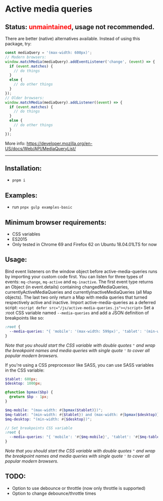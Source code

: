 # Active media queries

## Status: <span style="color:red">unmaintained</span>, usage not recommended.
There are better (native) alternatives available. Instead of using this package, try:
```javascript
const mediaQuery = '(max-width: 600px)';
// Modern browsers:
window.matchMedia(mediaQuery).addEventListener('change', (event) => {
  if (event.matches) {
    // do things
  }
  else {
    // do other things
  }
});
// Older browsers:
window.matchMedia(mediaQuery).addListener((event) => {
  if (event.matches) {
    // do things
  }
  else {
    // do other things
  }
});
```
More info: https://developer.mozilla.org/en-US/docs/Web/API/MediaQueryList/

-----------------------

## Installation:
- `pnpm i`

## Examples:
- run `pnpx gulp examples-basic`

## Minimum browser requirements:
- CSS variables
- ES2015
- Only tested in Chrome 69 and Firefox 62 on Ubuntu 18.04.01LTS for now

## Usage:
Bind event listeners on the window object before active-media-queries runs by importing your custom code first. You can listen for three types of events: `mq-change`, `mq-active` and `mq-inactive`. The first event type returns an Object (in event.details) containing changedMediaQueries, currentlyActiveMediaQueries and currentlyInactiveMediaQueries (all Map objects). The last two only return a Map with media queries that turned respectively active and inactive.
Import active-media-queries as a deferred script: `<script defer src="/js/active-media-queries.js"></script>`
Set a :root CSS variable named `--media-queries` and add a JSON definition of breakpoints like so:
```css
:root {
  --media-queries: "{ 'mobile': '(max-width: 599px)', 'tablet': '(min-width: 600px) and (max-width: 999px)', 'desktop': '(min-width: 1000px)' }";
}
```
*Note that you should start the CSS variable with double quotes `"` and wrap the breakpoint names and media queries with single quote `'` to cover all popular modern browsers.*

If you're using a CSS preprocessor like SASS, you can use SASS variables in the CSS variable:
```scss
$tablet: 600px;
$desktop: 1000px;

@function bpmax($bp) {
  @return $bp - 1px;
}

$mq-mobile: "(max-width: #{bpmax($tablet)})";
$mq-tablet: "(min-width: #{$tablet}) and (max-width: #{bpmax($desktop)})";
$mq-desktop: "(min-width: #{$desktop})";

// Set breakpoints CSS variable
:root {
  --media-queries: "{ 'mobile': '#{$mq-mobile}', 'tablet': '#{$mq-tablet}', 'desktop': '#{$mq-desktop}' }";
}
```
*Note that you should start the CSS variable with double quotes `"` and wrap the breakpoint names and media queries with single quote `'` to cover all popular modern browsers.*

## TODO:
- Option to use debounce or throttle (now only throttle is supported)
- Option to change debounce/throttle times